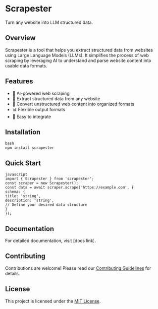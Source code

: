 # Scrapester

Turn any website into LLM structured data.

## Overview

Scrapester is a tool that helps you extract structured data from websites using Large Language Models (LLMs). It simplifies the process of web scraping by leveraging AI to understand and parse website content into usable data formats.

## Features

- 🤖 AI-powered web scraping
- 🎯 Extract structured data from any website
- 🔄 Convert unstructured web content into organized formats
- 📊 Flexible output formats
- 🚀 Easy to integrate

## Installation

```
bash
npm install scrapester
```

## Quick Start
```
javascript
import { Scrapester } from 'scrapester';
const scraper = new Scrapester();
const data = await scraper.scrape('https://example.com', {
schema: {
title: 'string',
description: 'string',
// Define your desired data structure
}
});
```



## Documentation

For detailed documentation, visit [docs link].

## Contributing

Contributions are welcome! Please read our [Contributing Guidelines](CONTRIBUTING.md) for details.

## License

This project is licensed under the [MIT License](LICENSE).
